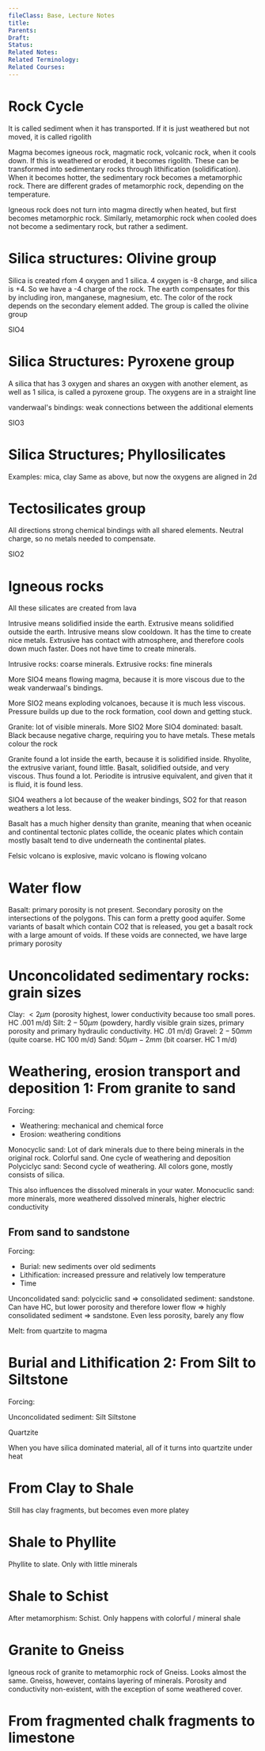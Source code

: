 ```yaml
---
fileClass: Base, Lecture Notes
title: 
Parents: 
Draft: 
Status: 
Related Notes: 
Related Terminology: 
Related Courses: 
---
```

# Rock Cycle
It is called sediment when it has transported. If it is just weathered but not moved, it is called rigolith

Magma becomes igneous rock, magmatic rock, volcanic rock, when it cools down. If this is weathered or eroded, it becomes rigolith. These can be transformed into sedimentary rocks through lithification (solidification). When it becomes hotter, the sedimentary rock becomes a metamorphic rock. There are different grades of metamorphic rock, depending on the temperature. 

Igneous rock does not turn into magma directly when heated, but first becomes metamorphic rock. Similarly, metamorphic rock when cooled does not become a sedimentary rock, but rather a sediment. 

# Silica structures: Olivine group
Silica is created rfom 4 oxygen and 1 silica. 4 oxygen is -8 charge, and silica is +4. So we have a -4 charge of the rock. The earth compensates for this by including iron, manganese, magnesium, etc. The color of the rock depends on the secondary element added. The group is called the olivine group

SIO4

# Silica Structures: Pyroxene group
A silica that has 3 oxygen and shares an oxygen with another element, as well as 1 silica, is called a pyroxene group. The oxygens are in a straight line

vanderwaal's bindings: weak connections between the additional elements

SIO3

# Silica Structures; Phyllosilicates
Examples: mica, clay
Same as above, but now the oxygens are aligned in 2d

# Tectosilicates group
All directions strong chemical bindings with all shared elements. Neutral charge, so no metals needed to compensate. 

SIO2

# Igneous rocks
All these silicates are created from lava

Intrusive means solidified inside the earth. Extrusive means solidified outside the earth. Intrusive means slow cooldown. It has the time to create nice metals. Extrusive has contact with atmosphere, and therefore cools down much faster. Does not have time to create minerals. 

Intrusive rocks: coarse minerals. Extrusive rocks: fine minerals

More SIO4 means flowing magma, because it is more viscous due to the weak vanderwaal's bindings. 

More SIO2 means exploding volcanoes, because it is much less viscous. Pressure builds up due to the rock formation, cool down and getting stuck. 

Granite: lot of visible minerals. More SIO2
More SIO4 dominated: basalt. Black because negative charge, requiring you to have metals. These metals colour the rock

Granite found a lot inside the earth, because it is solidified inside. Rhyolite, the extrusive variant, found little. Basalt, solidified outside, and very viscous. Thus found a lot. Periodite is intrusive equivalent, and given that it is fluid, it is found less. 

SIO4 weathers a lot because of the weaker bindings, SO2 for that reason weathers a lot less. 

Basalt has a much higher density than granite, meaning that when oceanic and continental tectonic plates collide, the oceanic plates which contain mostly basalt tend to dive underneath the continental plates.

Felsic volcano is explosive, mavic volcano is flowing volcano

# Water flow
Basalt: primary porosity is not present. Secondary porosity on the intersections of the polygons. This can form a pretty good aquifer. Some variants of basalt which contain CO2 that is released, you get a basalt rock with a large amount of voids. If these voids are connected, we have large primary porosity

# Unconcolidated sedimentary rocks: grain sizes
Clay: $\lt 2 \mu m$ (porosity highest, lower conductivity because too small pores. HC .001 m/d)
Silt: $2 - 50 \mu m$ (powdery, hardly visible grain sizes, primary porosity and primary hydraulic conductivity. HC .01 m/d)
Gravel: $2 - 50 mm$ (quite coarse. HC 100 m/d)
Sand: $50 \mu m - 2 mm$ (bit coarser. HC 1 m/d)

# Weathering, erosion transport and deposition 1: From granite to sand
Forcing:
- Weathering: mechanical and chemical force
- Erosion: weathering conditions


Monocyclic sand: Lot of dark minerals due to there being minerals in the original rock. Colorful sand. One cycle of weathering and deposition
Polyciclyc sand: Second cycle of weathering. All colors gone, mostly consists of silica. 

This also influences the dissolved minerals in your water. Monocuclic sand: more minerals, more weathered dissolved minerals, higher electric conductivity

## From sand to sandstone
Forcing:
- Burial: new sediments over old sediments
- Lithification: increased pressure and relatively low temperature
- Time

Unconcolidated sand: polyciclic sand => 
consolidated sediment: sandstone. Can have HC, but lower porosity and therefore lower flow => highly consolidated sediment => sandstone. Even less porosity, barely any flow

Melt: from quartzite to magma

# Burial and Lithification 2: From Silt to Siltstone
Forcing: 


Unconcolidated sediment:  Silt
Siltstone

Quartzite

When you have silica dominated material, all of it turns into quartzite under heat

# From Clay to Shale
Still has clay fragments, but becomes even more platey

# Shale to Phyllite
Phyllite to slate. Only with little minerals

# Shale to Schist
After metamorphism: Schist. Only happens with colorful / mineral shale

# Granite to Gneiss
Igneous rock of granite to metamorphic rock of Gneiss. Looks almost the same. Gneiss, however, contains layering of minerals. Porosity and conductivity non-existent, with the exception of some weathered cover. 

# From fragmented chalk fragments to limestone